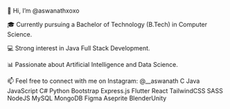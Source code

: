 👋 Hi, I’m @aswanathxoxo

🎓 Currently pursuing a Bachelor of Technology (B.Tech) in Computer Science.

💻 Strong interest in Java Full Stack Development.

📊 Passionate about Artificial Intelligence and Data Science.

📫 Feel free to connect with me on Instagram: @__aswanath
C Java JavaScript C# Python Bootstrap Express.js Flutter React TailwindCSS SASS NodeJS MySQL MongoDB Figma Aseprite BlenderUnity

